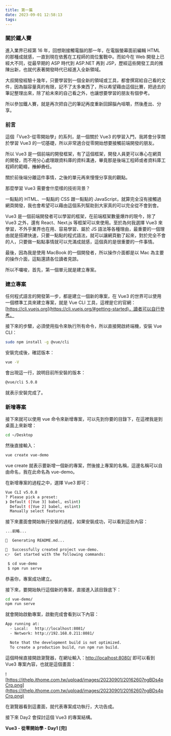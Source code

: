 ```yaml
---
title: 第一篇
date: 2023-09-01 12:58:13
tags:
---
```


### 關於鐵人賽

進入業界已經第 16 年，回想剛接觸電腦的那一年，在電腦螢幕面前編輯 HTML 的那種成就感，一直到現在依舊在工程師的崗位奮戰中。而如今在 Web 開發上已經大不同，從最早期的 ASP 時代到 ASP.NET 再到 JSP，歷經這些開發工具的推陳出新，也就代表著開發時代已經進入全新領域。

大叔開發經驗十幾年，只要學習到一個全新的領域或工具，都會撰寫給自己看的文件，因為腦容量真的有限，記不了太多東西了，所以希望藉由這個比賽，把過去的筆記整理出來，除了給未來的自己看之外，也讓想要學習的朋友有個參考。

所以參加鐵人賽，就是再次把自己的筆記再度重新回歸腦內咀嚼，然後產出、分享。

### 前言

這個「Vue3-從零開始學」的系列，是一個關於 Vue3 的學習入門，我將會分享關於學習 Vue3 的一切基礎，所以非常適合從零開始想要接觸前端開發的朋友。

所以 Vue3 是一個前端的開發框架，有了這個框架，開發人員更可以專心在網頁的開發，而不用分心處理跟資料庫的資料溝通，畢竟那是後端工程師或者資料庫工程師的範疇，~~推卸責任~~。

關於前後端分離這件事情，之後的單元再來慢慢分享我的觀點。

那麼學習 Vue3 需要會什麼樣的技術背景？

一點點的 HTML、一點點的 CSS 跟一點點的 JavaScript，就算完全沒有接觸過網頁開發，我也會希望可以藉由這個系列幫助到大家真的可以完全從不會到會。

Vue3 是一個前端開發者可以學習的框架，在前端框架數量爆炸的現今，除了 Vue3 之外，還有 React、Next.js 等框架可以來使用。至於為何我選擇 Vue3 來學習，不外乎業界也在用、容易學習、屬於 JS 語法等各種理由，最重要的一個理由就是搭建快速，只要一點點的程式語法，就可以讓網頁動了起來，對於完全不會的人，只要做一點點事情就可以充滿成就感，這個真的是很重要的一件事情。

最後，因為我是使用 MacBook 的一個開發者，所以操作介面都是以 Mac 為主要的操作介面，這點還請各位讀者見諒。

所以不囉唆，首先，第一個單元就是建立專案。

### 建立專案

任何程式語言的開發第一步，都是建立一個新的專案，在 Vue3 的世界可以使用一個標準工具來建立專案，就是 Vue CLI 工具，這裡是它的官網：[https://cli.vuejs.org](https://cli.vuejs.org/#getting-started)，讀者可以自行參考。

接下來的步驟，必須使用指令來執行所有命令，所以直接開啟終端機，安裝 Vue CLI：

```bash
sudo npm install -g @vue/cli
```

安裝完成後，確認版本：

```bash
vue -V
```

會出現這一行，說明目前所安裝的版本：

```bash
@vue/cli 5.0.8
```

就表示安裝完成了。

### 新增專案

接下來就可以使用 vue 命令來新增專案，可以先到你要的目錄下，在這裡我是到桌面上來新增：

```bash
cd ~/Desktop
```

然後直接輸入：

```bash
vue create vue-demo
```

vue create 就表示要新增一個新的專案，然後接上專案的名稱，這邊名稱可以自由命名，我在此命名為 vue-demo。

在新增專案的過程之中，選擇 Vue3 即可：

```bash
Vue CLI v5.0.8
? Please pick a preset:
❯ Default ([Vue 3] babel, eslint)
  Default ([Vue 2] babel, eslint)
  Manually select features
```

接下來畫面會開始執行安裝的過程，如果安裝成功，可以看到這些內容：

```bash
...前略...

📄  Generating README.md...

🎉  Successfully created project vue-demo.
👉  Get started with the following commands:

 $ cd vue-demo
 $ npm run serve
```

恭喜你，專案成功建立。

接下來，要開始執行這個新的專案，直接進入該目錄底下：

```bash
cd vue-demo/
npm run serve
```

就會開始啟動專案，啟動完成會看到以下內容：

```bash
App running at:
  - Local:   http://localhost:8081/
  - Network: http://192.168.0.211:8081/

  Note that the development build is not optimized.
  To create a production build, run npm run build.
```

這個時候直接開啟瀏覽器，在網址輸入：[http://localhost:8080/](http://localhost:8080/) 即可以看到 Vue3 專案內容，也就是這個畫面：

![https://ithelp.ithome.com.tw/upload/images/20230901/20162607ngBDs4pCrp.png](https://ithelp.ithome.com.tw/upload/images/20230901/20162607ngBDs4pCrp.png)

在瀏覽器看到這畫面，就代表專案成功執行，大功告成。

接下來 Day2 會探討這個 Vue3 的專案結構。

**Vue3 - 從零開始學 - Day1 [完]**